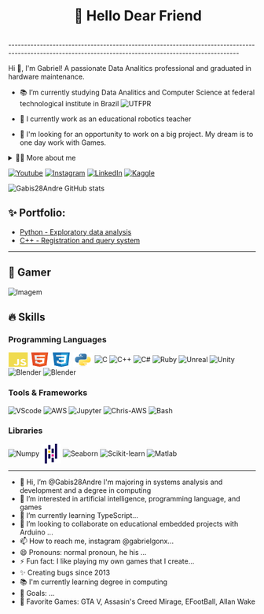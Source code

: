 <!--título-->
<div id="user-content-toc">
  <ul align="center">
    <summary><h1 style="display: inline-block">🎯 Hello Dear Friend</h1></summary>
</div>
-------------------------------------------------------------------------------------------------------------------------------------------------------

   
<!-- Presentation -->
<p>
Hi 👋, I'm Gabriel! A passionate Data Analitics professional and graduated in hardware maintenance.

  - 📚 I’m currently studying Data Analitics and Computer Science at federal technological institute in Brazil
     ![UTFPR](https://github.com/Gabis28Andre/Gabis28Andre/assets/143129675/957d8609-1c2d-4c65-8d63-fe3304011b77)

  - 💞️ I currently work as an educational robotics teacher

  - 🔭 I'm looking for an opportunity to work on a big project. My dream is to one day work with Games.
</p>

<!-- Dropdown -->
<details>
  <summary>👨‍💻 More about me</summary>

  - 💬 I am 27 years old, currently living in Brazil. I have fluency in English and have experience with C++, C#, Python, Ruby, Unreal, Unity, Data Analysis, Data visualization. I'm also a content creator of games independent since 2014, which helped me develop important skills such as creativity, desingner, marketing, develop of plot, community and team management.
    
  - ✨ Creating bugs since 2013, 14 years old I made my first game in Ruby

  - ⚡ I enjoy reading, whether it's a good book, manga, or comics, as well as watching animes and playing games! I believe that our personal interests contribute to a more refined perception of things and problem-solving. \o/
</details>

<!-- Links -->
[![Youtube](https://img.shields.io/badge/YouTube-FF0000?style=for-the-badge&logo=youtube&logoColor=white)](https://youtube.com/@GabrielAndref28?si=AkvDINt7jhF73cvY)
[![Instagram](https://img.shields.io/badge/Instagram-E4405F?style=for-the-badge&logo=instagram&logoColor=white)](https://www.instagram.com/gabrielgonx/)
[![LinkedIn](https://img.shields.io/badge/LinkedIn-0077B5?style=for-the-badge&logo=linkedin&logoColor=white)](https://www.linkedin.com/in/gabriel-andre-goncalves-164506133/)
[![Kaggle](https://img.shields.io/badge/Kaggle-20BEFF?style=for-the-badge&logo=Kaggle&logoColor=white)]()

<!-- GithubStats -->
![Gabis28Andre GitHub stats](https://github-readme-stats.vercel.app/api?username=Gabis28Andre&show_icons=true&theme=gotham)


<!-- Portfolio -->
## ✨ Portfolio:
- [Python - Exploratory data analysis](https://github.com/Gabis28Andre/Codigos-do-curso-ADS/tree/main/C%C3%B3digos/Python)
- [C++ - Registration and query system](https://github.com/Gabis28Andre/Codigos-do-curso-ADS/tree/main/C%C3%B3digos/C%2B%2B)
---
## 🎲 Gamer
<!-- GIF -->
<p align="left">
  <img align="center" src=https://github.com/Gabis28Andre/Gabis28Andre/assets/143129675/ec56e3dd-a09f-4be6-90db-dc98b56a6ff5 alt="Imagem">


</p>

## 🔥 Skills
<!-- Skills: Programming Languages -->
  <div style="flex-basis: 48%;">
    <h3>Programming Languages</h3>
    <img align="center" alt="Js" height="30" width="40" src="https://raw.githubusercontent.com/devicons/devicon/master/icons/javascript/javascript-plain.svg">
    <img align="center" alt="HTML" height="30" width="40" src="https://raw.githubusercontent.com/devicons/devicon/master/icons/html5/html5-original.svg">
    <img align="center" alt="CSS" height="30" width="40" src="https://raw.githubusercontent.com/devicons/devicon/master/icons/css3/css3-original.svg">
    <img align="center" alt="Python" height="30" width="40" src="https://raw.githubusercontent.com/devicons/devicon/master/icons/python/python-original.svg">
    <img align="center" alt="C" height="30" width="40" src="https://cdn.jsdelivr.net/gh/devicons/devicon/icons/c/c-original.svg">
    <img align="center" alt="C++" height="30" width="40" src="https://cdn.jsdelivr.net/gh/devicons/devicon@latest/icons/cplusplus/cplusplus-original.svg" />
    <img align="center" alt="C#" height="30" src="https://cdn.jsdelivr.net/gh/devicons/devicon@latest/icons/csharp/csharp-original.svg" />
    <img align="center" alt="Ruby" height="30" src="https://cdn.jsdelivr.net/gh/devicons/devicon@latest/icons/ruby/ruby-plain-wordmark.svg" />
    <img align="center" alt="Unreal" height="30" src="https://cdn.jsdelivr.net/gh/devicons/devicon@latest/icons/unrealengine/unrealengine-original-wordmark.svg" />
    <img align="center" alt="Unity" height="30" src="https://cdn.jsdelivr.net/gh/devicons/devicon@latest/icons/unity/unity-original.svg" />
    <img align="center" alt="Blender" height="30" src="https://cdn.jsdelivr.net/gh/devicons/devicon@latest/icons/blender/blender-original.svg" />
    <img align="center" alt="Blender" height="30" src="https://cdn.jsdelivr.net/gh/devicons/devicon@latest/icons/arduino/arduino-original-wordmark.svg" />

    
  </div>
 
  <!-- Skills: Tools & Frameworks -->
  <div style="flex-basis: 48%;">
    <h3>Tools & Frameworks</h3>
    <img align="center" alt="VScode" height="30" width="40" src="https://cdn.jsdelivr.net/gh/devicons/devicon/icons/vscode/vscode-original.svg">
    <img align="center" alt="AWS" height="30" width="40" src="https://cdn.jsdelivr.net/gh/devicons/devicon/icons/amazonwebservices/amazonwebservices-original.svg">
    <img align="center" alt="Jupyter" height="30" width="40" src="https://cdn.jsdelivr.net/gh/devicons/devicon/icons/jupyter/jupyter-original.svg">
    <img align="center" alt="Chris-AWS" height="30" width="40" src="https://cdn.jsdelivr.net/gh/devicons/devicon/icons/git/git-original.svg">
    <img align="center" alt="Bash" height="30" width="40" src="https://cdn.jsdelivr.net/gh/devicons/devicon/icons/bash/bash-original.svg">
  </div>
  
  <!-- Skills: Libraries -->
  <div style="flex-basis: 48%;">
    <h3>Libraries</h3>
    <img align="center" alt="Numpy" height="30" width="40" src="https://cdn.jsdelivr.net/gh/devicons/devicon/icons/numpy/numpy-original.svg">
    <img align="center" alt="Pandas" src="https://raw.githubusercontent.com/devicons/devicon/2ae2a900d2f041da66e950e4d48052658d850630/icons/pandas/pandas-original.svg" alt="pandas" width="40" height="40"/>
    <img align="center" alt="Seaborn" src="https://seaborn.pydata.org/_images/logo-mark-lightbg.svg" alt="seaborn" width="40" height="40"/>
    <img align="center" alt="Scikit-learn" src="https://upload.wikimedia.org/wikipedia/commons/0/05/Scikit_learn_logo_small.svg" alt="scikit_learn" width="40" height="40"/>
    <img align="center" alt="Matlab" src="https://cdn.jsdelivr.net/gh/devicons/devicon/icons/matlab/matlab-original.svg" height="40"/>
  </div>









---




- 👋 Hi, I’m @Gabis28Andre I'm majoring in systems analysis and development and a degree in computing
- 👀 I’m interested in artificial intelligence, programming language, and games
- 🌱 I’m currently learning TypeScript...
- 💞️ I’m looking to collaborate on educational embedded projects with Arduino ...
- 📫 How to reach me, instagram @gabrielgonx...
- 😄 Pronouns: normal pronoun, he his ...
- ⚡ Fun fact: I like playing my own games that I create...
- ✨ Creating bugs since 2013
- 📚 I'm currently learning degree in computing
- 🎯 Goals: ...
- 🎲 Favorite Games: GTA V, Assasin's Creed Mirage, EFootBall, Allan Wake

<!---
Gabis28Andre/Gabis28Andre is a ✨ special ✨ repository because its `README.md` (this file) appears on your GitHub profile.
You can click the Preview link to take a look at your changes.
--->

